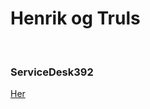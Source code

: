 <!DOCTYPE html>
<html lang="en">
<head>
    <meta charset="UTF-8">
    <meta name="viewport" content="width=, initial-scale=1.0">
    <meta http-equiv="X-UA-Compatible" content="ie=edge">
    <title>Henrik-Truls</title>
</head>
<body>
    <h1>Henrik og Truls</h1>
    <br>
    <h3>ServiceDesk392</h3>
       <p> <a href="https://hsumstad.github.io/ServiceDesk392/">Her</a></p>
</body>
</html>
